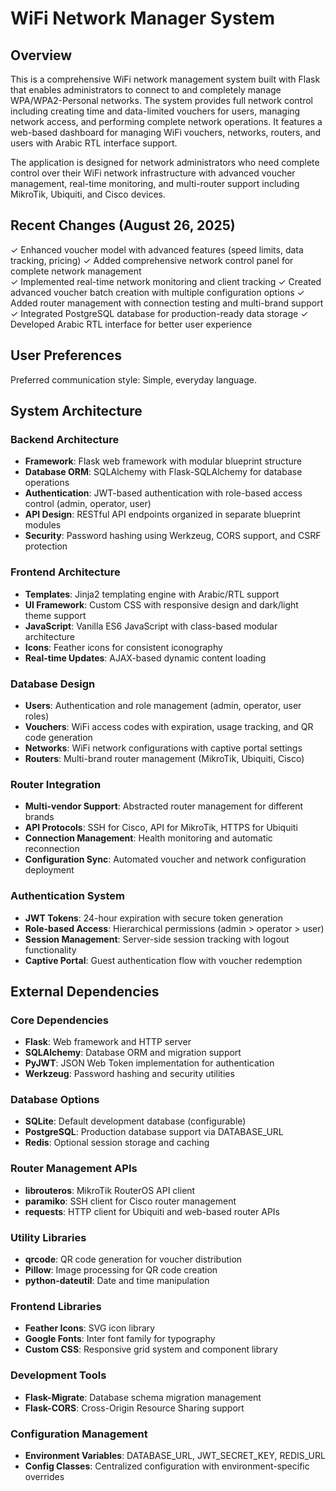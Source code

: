 # WiFi Network Manager System

## Overview

This is a comprehensive WiFi network management system built with Flask that enables administrators to connect to and completely manage WPA/WPA2-Personal networks. The system provides full network control including creating time and data-limited vouchers for users, managing network access, and performing complete network operations. It features a web-based dashboard for managing WiFi vouchers, networks, routers, and users with Arabic RTL interface support.

The application is designed for network administrators who need complete control over their WiFi network infrastructure with advanced voucher management, real-time monitoring, and multi-router support including MikroTik, Ubiquiti, and Cisco devices.

## Recent Changes (August 26, 2025)

✓ Enhanced voucher model with advanced features (speed limits, data tracking, pricing)
✓ Added comprehensive network control panel for complete network management  
✓ Implemented real-time network monitoring and client tracking
✓ Created advanced voucher batch creation with multiple configuration options
✓ Added router management with connection testing and multi-brand support
✓ Integrated PostgreSQL database for production-ready data storage
✓ Developed Arabic RTL interface for better user experience

## User Preferences

Preferred communication style: Simple, everyday language.

## System Architecture

### Backend Architecture
- **Framework**: Flask web framework with modular blueprint structure
- **Database ORM**: SQLAlchemy with Flask-SQLAlchemy for database operations
- **Authentication**: JWT-based authentication with role-based access control (admin, operator, user)
- **API Design**: RESTful API endpoints organized in separate blueprint modules
- **Security**: Password hashing using Werkzeug, CORS support, and CSRF protection

### Frontend Architecture
- **Templates**: Jinja2 templating engine with Arabic/RTL support
- **UI Framework**: Custom CSS with responsive design and dark/light theme support
- **JavaScript**: Vanilla ES6 JavaScript with class-based modular architecture
- **Icons**: Feather icons for consistent iconography
- **Real-time Updates**: AJAX-based dynamic content loading

### Database Design
- **Users**: Authentication and role management (admin, operator, user roles)
- **Vouchers**: WiFi access codes with expiration, usage tracking, and QR code generation
- **Networks**: WiFi network configurations with captive portal settings
- **Routers**: Multi-brand router management (MikroTik, Ubiquiti, Cisco)

### Router Integration
- **Multi-vendor Support**: Abstracted router management for different brands
- **API Protocols**: SSH for Cisco, API for MikroTik, HTTPS for Ubiquiti
- **Connection Management**: Health monitoring and automatic reconnection
- **Configuration Sync**: Automated voucher and network configuration deployment

### Authentication System
- **JWT Tokens**: 24-hour expiration with secure token generation
- **Role-based Access**: Hierarchical permissions (admin > operator > user)
- **Session Management**: Server-side session tracking with logout functionality
- **Captive Portal**: Guest authentication flow with voucher redemption

## External Dependencies

### Core Dependencies
- **Flask**: Web framework and HTTP server
- **SQLAlchemy**: Database ORM and migration support
- **PyJWT**: JSON Web Token implementation for authentication
- **Werkzeug**: Password hashing and security utilities

### Database Options
- **SQLite**: Default development database (configurable)
- **PostgreSQL**: Production database support via DATABASE_URL
- **Redis**: Optional session storage and caching

### Router Management APIs
- **librouteros**: MikroTik RouterOS API client
- **paramiko**: SSH client for Cisco router management
- **requests**: HTTP client for Ubiquiti and web-based router APIs

### Utility Libraries
- **qrcode**: QR code generation for voucher distribution
- **Pillow**: Image processing for QR code creation
- **python-dateutil**: Date and time manipulation

### Frontend Libraries
- **Feather Icons**: SVG icon library
- **Google Fonts**: Inter font family for typography
- **Custom CSS**: Responsive grid system and component library

### Development Tools
- **Flask-Migrate**: Database schema migration management
- **Flask-CORS**: Cross-Origin Resource Sharing support

### Configuration Management
- **Environment Variables**: DATABASE_URL, JWT_SECRET_KEY, REDIS_URL
- **Config Classes**: Centralized configuration with environment-specific overrides